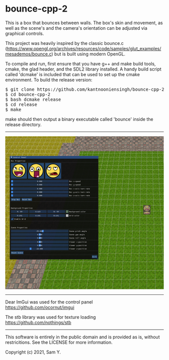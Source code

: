 # bounce-cpp-2

This is a box that bounces between walls. The box's skin and movement, as well as the scene's and the camera's orientation can be adjusted via graphical controls.

This project was heavily inspired by the classic bounce.c (<https://www.opengl.org/archives/resources/code/samples/glut_examples/mesademos/bounce.c>) but is built using modern OpenGL.

To compile and run, first ensure that you have g++ and make build tools, cmake, the glad header, and the SDL2 library installed. A handy build script called 'dcmake' is included that can be used to set up the cmake environment. To build the release version:

<pre>
$ git clone https://github.com/kantnooniensingh/bounce-cpp-2
$ cd bounce-cpp-2
$ bash dcmake release
$ cd release
$ make
</pre>

make should then output a binary executable called 'bounce' inside the release directory.


--------------------------------------------------------------------------------
![Bouncing box](demo/img3.png)


--------------------------------------------------------------------------------
Dear ImGui was used for the control panel\
<https://github.com/ocornut/imgui>

The stb library was used for texture loading\
<https://github.com/nothings/stb>


--------------------------------------------------------------------------------
This software is entirely in the public domain and is provided as is, without restricitions. See the LICENSE for more information.

Copyright (c) 2021, Sam Y.
